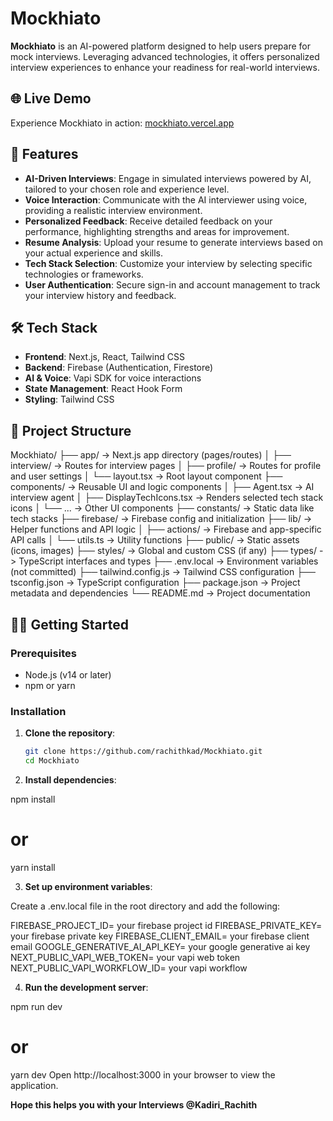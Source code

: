 # Mockhiato

**Mockhiato** is an AI-powered platform designed to help users prepare for mock interviews. Leveraging advanced technologies, it offers personalized interview experiences to enhance your readiness for real-world interviews.

## 🌐 Live Demo

Experience Mockhiato in action: [mockhiato.vercel.app](https://mockhiato.vercel.app)

## 🚀 Features

- **AI-Driven Interviews**: Engage in simulated interviews powered by AI, tailored to your chosen role and experience level.
- **Voice Interaction**: Communicate with the AI interviewer using voice, providing a realistic interview environment.
- **Personalized Feedback**: Receive detailed feedback on your performance, highlighting strengths and areas for improvement.
- **Resume Analysis**: Upload your resume to generate interviews based on your actual experience and skills.
- **Tech Stack Selection**: Customize your interview by selecting specific technologies or frameworks.
- **User Authentication**: Secure sign-in and account management to track your interview history and feedback.

## 🛠️ Tech Stack

- **Frontend**: Next.js, React, Tailwind CSS
- **Backend**: Firebase (Authentication, Firestore)
- **AI & Voice**: Vapi SDK for voice interactions
- **State Management**: React Hook Form
- **Styling**: Tailwind CSS

## 📂 Project Structure

Mockhiato/
├── app/  -> Next.js app directory (pages/routes)
│ ├── interview/ -> Routes for interview pages
│ ├── profile/ -> Routes for profile and user settings
│ └── layout.tsx -> Root layout component
├── components/ -> Reusable UI and logic components
│ ├── Agent.tsx -> AI interview agent
│ ├── DisplayTechIcons.tsx -> Renders selected tech stack icons
│ └── ... -> Other UI components
├── constants/ -> Static data like tech stacks
├── firebase/ -> Firebase config and initialization
├── lib/ -> Helper functions and API logic
│ ├── actions/ -> Firebase and app-specific API calls
│ └── utils.ts -> Utility functions
├── public/ -> Static assets (icons, images)
├── styles/ -> Global and custom CSS (if any)
├── types/ -> TypeScript interfaces and types
├── .env.local -> Environment variables (not committed)
├── tailwind.config.js -> Tailwind CSS configuration
├── tsconfig.json -> TypeScript configuration
├── package.json -> Project metadata and dependencies
└── README.md -> Project documentation



## 🧑‍💻 Getting Started

### Prerequisites

- Node.js (v14 or later)
- npm or yarn

### Installation

1. **Clone the repository**:

   ```bash
   git clone https://github.com/rachithkad/Mockhiato.git
   cd Mockhiato

2. **Install dependencies**:

npm install
# or
yarn install

3. **Set up environment variables**:

Create a .env.local file in the root directory and add the following:

FIREBASE_PROJECT_ID= your firebase project id
FIREBASE_PRIVATE_KEY= your firebase private key
FIREBASE_CLIENT_EMAIL= your firebase client email
GOOGLE_GENERATIVE_AI_API_KEY= your google generative ai key
NEXT_PUBLIC_VAPI_WEB_TOKEN= your vapi web token
NEXT_PUBLIC_VAPI_WORKFLOW_ID= your vapi workflow

4. **Run the development server**:

npm run dev
# or
yarn dev
Open http://localhost:3000 in your browser to view the application.

**Hope this helps you with your Interviews @Kadiri_Rachith**